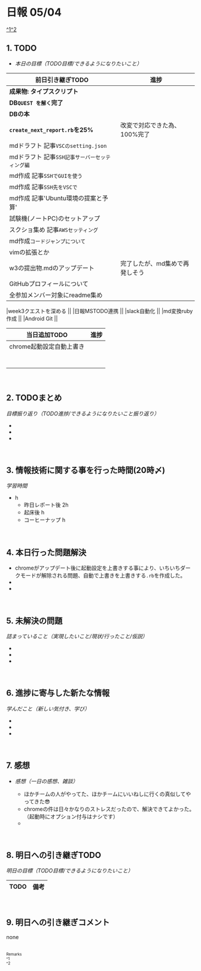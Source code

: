 # 日報 05/04
[^1](#remarks)[^2](#remarks)


## 1. TODO

- *本日の目標（TODO目標/できるようになりたいこと）*

|前日引き継ぎTODO|進捗|
|-|-|
|**成果物: タイプスクリプト**                  ||
|**DB`QUEST を解く`完了**                      ||
|**DBの本**                                    ||
|**`create_next_report.rb`を25%**              |改変で対応できた為、100%完了|
|mdドラフト 記事`VSCのsetting.json`            ||
|mdドラフト 記事`SSH記事サーバーセッティング編`||
|md作成 記事`SSHでGUIを使う`                   ||
|md作成 記事`SSH先をVSCで`                     ||
|md作成 記事'Ubuntu環境の提案と予算'           ||
|試験機(ノートPC)のセットアップ                ||
|スクショ集め 記事`AWSセッティング`            ||
|md作成`コードジャンプについて`                ||
|vimの拡張とか                                 ||
|w3の提出物.mdのアップデート                   |完了したが、md集めで再発しそう|
|GitHubプロフィールについて                    ||
|全参加メンバー対象にreadme集め                ||

|week3クエストを深める                         ||
|日報MSTODO連携                                ||
|slack自動化                                   ||
|md変換ruby作成                                ||
|Android Git                                   ||

|当日追加TODO|進捗|
|-|-|
|chrome起動設定自動上書き        ||
|                                ||
|                                ||
|                                ||
|                                ||
|                                ||
|                                ||
|                                ||


<br>

## 2. TODOまとめ
*目標振り返り（TODO進捗/できるようになりたいこと振り返り）*

  - 
  - 
  - 

<br>


## 3. 情報技術に関する事を行った時間(20時〆)

*学習時間*

  - h
    - 昨日レポート後 2h
    - 起床後 h
    - コーヒーナップ h


<br>


## 4. 本日行った問題解決

  - chromeがアップデート後に起動設定を上書きする事により、いちいちダークモードが解除される問題、自動で上書きを上書きする`.rb`を作成した。
  - 
  - 


<br>


## 5. 未解決の問題
*詰まっていること（実現したいこと/現状/行ったこと/仮説）*

  - 
  - 
  - 


<br>


## 6. 進捗に寄与した新たな情報
*学んだこと（新しい気付き、学び）*

  - 
  - 
  - 


<br>

## 7. 感想
- *感想（一日の感想、雑談）*

  - ほかチームの人がやってた、ほかチームにいいねしに行くの真似してやってきた😎
  - chromeの件は日々かなりのストレスだったので、解決できてよかった。（起動時にオプション付与はナシです）
  - 


<br>


## 8. 明日への引き継ぎTODO
*明日の目標（TODO目標/できるようになりたいこと）*

|TODO|備考|
|-|-|

<!-- end -->

<br>


## 9. 明日への引き継ぎコメント

none


<br>


<span id="remarks" style="font-size:x-small">
  Remarks<br>
  ^1 <br>
  ^2 <br>
</span>


<br>

